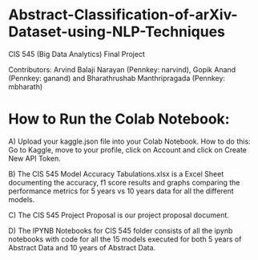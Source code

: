 # Abstract-Classification-of-arXiv-Dataset-using-NLP-Techniques
CIS 545 (Big Data Analytics) Final Project 

Contributors: Arvind Balaji Narayan (Pennkey: narvind), Gopik Anand (Pennkey: ganand) and Bharathrushab Manthripragada (Pennkey: mbharath)

# How to Run the Colab Notebook:

A) Upload your kaggle.json file into your Colab Notebook. How to do this: Go to Kaggle, move to your profile, click on Account and click on Create New API Token.

B) The CIS 545 Model Accuracy Tabulations.xlsx is a Excel Sheet documenting the accuracy, f1 score results and graphs comparing the performance metrics for 5 years vs 10 years data for all the different models.  

C) The CIS 545 Project Proposal is our project proposal document. 

D) The IPYNB Notebooks for CIS 545 folder consists of all the ipynb notebooks with code for all the 15 models executed for both 5 years of Abstract Data and 10 years of Abstract Data.

